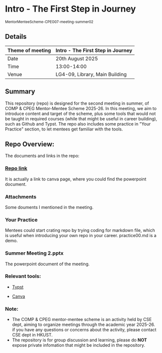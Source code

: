 # Intro - The First Step in Journey
<sub>MentorMenteeScheme-CPEG07-meeting-summer02</sub>

## Details
| Theme of meeting | Intro - The First Step in Journey |
|-|-|
| Date |20th August 2025|
|Time| 13:00-14:00 |
|Venue|LG4-09, Library, Main Building |

## Summary
This repository (repo) is designed for the second meeting in summer, of COMP & CPEG Mentor-Mentee Scheme 2025-26. 
In this meeting, we aim to introduce content and target of the scheme, plus some tools that would not be taught in required courses (while that might be useful in career building), such as Github and Typst.
The repo also includes some practice in "Your Practice" section, to let mentees get familiar with the tools.

## Repo Overview:

The documents and links in the repo:

### [Repo link](https://www.canva.com/design/DAGwJYlGyOI/yjGQoVm4_3kTikaem6WoWw/edit?ui=eyJBIjp7fX0)
It is actually a link to canva page, where you could find the powerpoint document.



### Attachments
Some douments I mentioned in the meeting. 

### Your Practice
Mentees could start crating repo by trying coding for markdown file, which is useful when introducing your own repo in your career. practice00.md is a demo.

### Summer Meeting 2.pptx
The powerpoint document of the meeting.

### Relevant tools:

-    [Typst](https://typst.app/)

-    [Canva](https://www.canva.com/)


### Note:
- The COMP & CPEG mentor-mentee scheme is an activity held by CSE dept, aiming to organize meetings through the academic year 2025-26. if you have any questions or concerns about the activity, please contact CSE dept in HKUST.
- The repository is for group discussion and learning, please do **NOT** expose private infomation that might be included in the repository.
